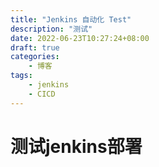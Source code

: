 ```yaml
---
title: "Jenkins 自动化 Test"
description: "测试"
date: 2022-06-23T10:27:24+08:00
draft: true
categories:
    - 博客
tags:
    - jenkins
    - CICD
---
```

# 测试jenkins部署
